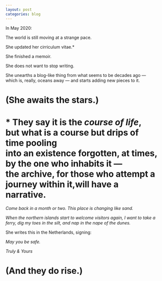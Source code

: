 ```yaml
---
layout: post
categories: blog
---
```


In May 2020:

The world is still moving at a strange pace.

She updated her cirriculum vitae.*

She finished a memoir.

She does not want to stop writing.

She unearths a blog-like thing from what seems to be decades ago — which is, really, oceans away — and starts adding new pieces to it.

# (She awaits the stars.)

# * They say it is the _course of life_,<br>but what is a course but drips of time pooling<br> into an existence forgotten, at times, by the one who inhabits it —<br>the archive, for those who attempt a journey within it,will have a narrative.

_Come back in a month or two. This place is changing like sand._

_When the northern islands start to welcome visitors again, I want to take a ferry, dig my toes in the silt, and nap in the nape of the dunes._

She writes this in the Netherlands, signing:

_May you be safe._

_Truly & Yours_

# (And they do rise.)
